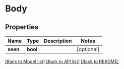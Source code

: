 # Body

## Properties
Name | Type | Description | Notes
------------ | ------------- | ------------- | -------------
**seen** | **bool** |  | [optional] 

[[Back to Model list]](../README.md#documentation-for-models) [[Back to API list]](../README.md#documentation-for-api-endpoints) [[Back to README]](../README.md)


